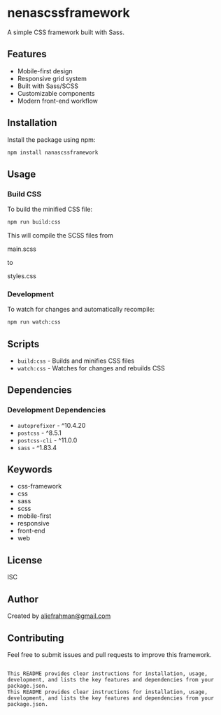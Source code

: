# nenascssframework

A simple CSS framework built with Sass.

## Features

- Mobile-first design
- Responsive grid system
- Built with Sass/SCSS
- Customizable components
- Modern front-end workflow

## Installation

Install the package using npm:

```bash
npm install nanascssframework
```

## Usage

### Build CSS

To build the minified CSS file:

```bash
npm run build:css
```

This will compile the SCSS files from

main.scss

to

styles.css

### Development

To watch for changes and automatically recompile:

```bash
npm run watch:css
```

## Scripts

- `build:css` - Builds and minifies CSS files
- `watch:css` - Watches for changes and rebuilds CSS

## Dependencies

### Development Dependencies

- `autoprefixer` - ^10.4.20
- `postcss` - ^8.5.1
- `postcss-cli` - ^11.0.0
- `sass` - ^1.83.4

## Keywords

- css-framework
- css
- sass
- scss
- mobile-first
- responsive
- front-end
- web

## License

ISC

## Author

Created by aliefrahman@gmail.com

## Contributing

Feel free to submit issues and pull requests to improve this framework.

```

This README provides clear instructions for installation, usage, development, and lists the key features and dependencies from your package.json.
This README provides clear instructions for installation, usage, development, and lists the key features and dependencies from your package.json.
```
